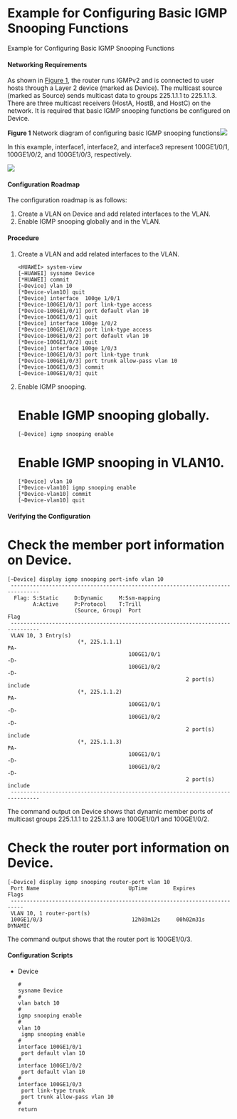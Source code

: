 Example for Configuring Basic IGMP Snooping Functions
=====================================================

Example for Configuring Basic IGMP Snooping Functions

#### Networking Requirements

As shown in [Figure 1](#EN-US_TASK_0000001130781908__fig75201555914), the router runs IGMPv2 and is connected to user hosts through a Layer 2 device (marked as Device). The multicast source (marked as Source) sends multicast data to groups 225.1.1.1 to 225.1.1.3. There are three multicast receivers (HostA, HostB, and HostC) on the network. It is required that basic IGMP snooping functions be configured on Device.

**Figure 1** Network diagram of configuring basic IGMP snooping functions![](../public_sys-resources/note_3.0-en-us.png) 

In this example, interface1, interface2, and interface3 represent 100GE1/0/1, 100GE1/0/2, and 100GE1/0/3, respectively.


  
![](figure/en-us_image_0000001176741595.png)

#### Configuration Roadmap

The configuration roadmap is as follows:

1. Create a VLAN on Device and add related interfaces to the VLAN.
2. Enable IGMP snooping globally and in the VLAN.

#### Procedure

1. Create a VLAN and add related interfaces to the VLAN.
   
   
   ```
   <HUAWEI> system-view
   [~HUAWEI] sysname Device
   [*HUAWEI] commit
   [~Device] vlan 10
   [*Device-vlan10] quit
   [*Device] interface  100ge 1/0/1
   [*Device-100GE1/0/1] port link-type access
   [*Device-100GE1/0/1] port default vlan 10
   [*Device-100GE1/0/1] quit
   [*Device] interface 100ge 1/0/2
   [*Device-100GE1/0/2] port link-type access
   [*Device-100GE1/0/2] port default vlan 10
   [*Device-100GE1/0/2] quit
   [*Device] interface 100ge 1/0/3
   [*Device-100GE1/0/3] port link-type trunk
   [*Device-100GE1/0/3] port trunk allow-pass vlan 10
   [*Device-100GE1/0/3] commit
   [~Device-100GE1/0/3] quit
   ```
2. Enable IGMP snooping.
   
   
   
   # Enable IGMP snooping globally.
   
   ```
   [~Device] igmp snooping enable
   ```
   
   # Enable IGMP snooping in VLAN10.
   
   ```
   [*Device] vlan 10
   [*Device-vlan10] igmp snooping enable
   [*Device-vlan10] commit
   [~Device-vlan10] quit
   ```

#### Verifying the Configuration

# Check the member port information on Device.

```
[~Device] display igmp snooping port-info vlan 10 
 -------------------------------------------------------------------------------
  Flag: S:Static     D:Dynamic     M:Ssm-mapping                                
        A:Active     P:Protocol    T:Trill                               
                     (Source, Group)  Port                                  Flag
 -------------------------------------------------------------------------------
 VLAN 10, 3 Entry(s)                                                            
                      (*, 225.1.1.1)                                        PA- 
                                      100GE1/0/1                             -D- 
                                      100GE1/0/2                             -D- 
                                                        2 port(s) include       
                      (*, 225.1.1.2)                                        PA- 
                                      100GE1/0/1                             -D- 
                                      100GE1/0/2                             -D- 
                                                        2 port(s) include       
                      (*, 225.1.1.3)                                        PA- 
                                      100GE1/0/1                             -D- 
                                      100GE1/0/2                             -D- 
                                                        2 port(s) include       
 -------------------------------------------------------------------------------
```

The command output on Device shows that dynamic member ports of multicast groups 225.1.1.1 to 225.1.1.3 are 100GE1/0/1 and 100GE1/0/2.

# Check the router port information on Device.

```
[~Device] display igmp snooping router-port vlan 10 
 Port Name                            UpTime        Expires       Flags
 -------------------------------------------------------------------------- 
 VLAN 10, 1 router-port(s)
 100GE1/0/3                            12h03m12s     00h02m31s     DYNAMIC
```

The command output shows that the router port is 100GE1/0/3.


#### Configuration Scripts

* Device
  
  ```
  #
  sysname Device
  #
  vlan batch 10
  #
  igmp snooping enable
  #
  vlan 10
   igmp snooping enable
  #
  interface 100GE1/0/1
   port default vlan 10
  #
  interface 100GE1/0/2
   port default vlan 10
  #
  interface 100GE1/0/3
   port link-type trunk
   port trunk allow-pass vlan 10
  #
  return
  ```